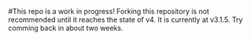 #This repo is a work in progress!
Forking this repository is not recommended until it reaches the state of v4.
It is currently at v3.1.5. Try comming back in about two weeks.
